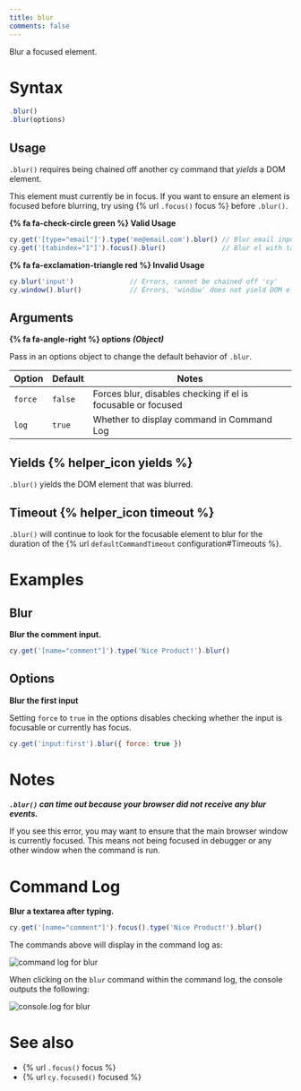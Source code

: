 ```yaml
---
title: blur
comments: false
---
```


Blur a focused element.

# Syntax

```javascript
.blur()
.blur(options)
```

## Usage

`.blur()` requires being chained off another cy command that *yields* a DOM element.

This element must currently be in focus. If you want to ensure an element is focused before blurring, try using {% url `.focus()` focus %} before `.blur()`.

**{% fa fa-check-circle green %} Valid Usage**

```javascript
cy.get('[type="email"]').type('me@email.com').blur() // Blur email input
cy.get('[tabindex="1"]').focus().blur()              // Blur el with tabindex
```

**{% fa fa-exclamation-triangle red %} Invalid Usage**

```javascript
cy.blur('input')              // Errors, cannot be chained off 'cy'
cy.window().blur()            // Errors, 'window' does not yield DOM element
```

## Arguments

**{% fa fa-angle-right %} options**  ***(Object)***

Pass in an options object to change the default behavior of `.blur`.

Option | Default | Notes
--- | --- | ---
`force` | `false` | Forces blur, disables checking if el is focusable or focused
`log` | `true` | Whether to display command in Command Log

## Yields {% helper_icon yields %}

`.blur()` yields the DOM element that was blurred.

## Timeout {% helper_icon timeout %}

`.blur()` will continue to look for the focusable element to blur for the duration of the {% url `defaultCommandTimeout` configuration#Timeouts %}.

# Examples

## Blur

**Blur the comment input.**

```javascript
cy.get('[name="comment"]').type('Nice Product!').blur()
```

## Options

**Blur the first input**

Setting `force` to `true` in the options disables checking whether the input is focusable or currently has focus.

```javascript
cy.get('input:first').blur({ force: true })
```

# Notes

***`.blur()` can time out because your browser did not receive any blur events.***

If you see this error, you may want to ensure that the main browser window is currently focused. This means not being focused in debugger or any other window when the command is run.

# Command Log

**Blur a textarea after typing.**

```javascript
cy.get('[name="comment"]').focus().type('Nice Product!').blur()
```

The commands above will display in the command log as:

![command log for blur](/img/api/blur/blur-input-command-log.png)

When clicking on the `blur` command within the command log, the console outputs the following:

![console.log for blur](/img/api/blur/console-showing-blur-command.png)

# See also

- {% url `.focus()` focus %}
- {% url `cy.focused()` focused %}
